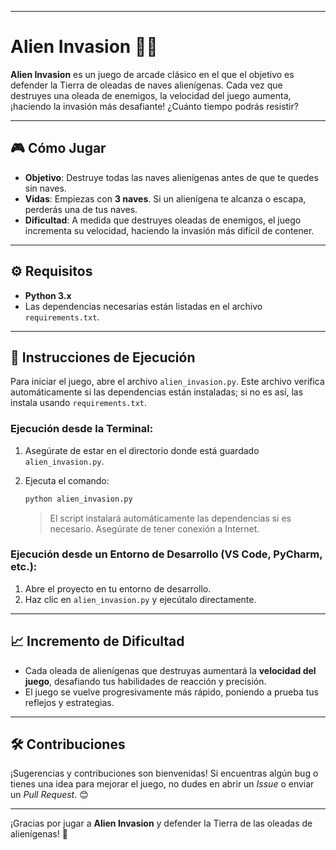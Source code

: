
---

# Alien Invasion 🚀👾

**Alien Invasion** es un juego de arcade clásico en el que el objetivo es defender la Tierra de oleadas de naves alienígenas. Cada vez que destruyes una oleada de enemigos, la velocidad del juego aumenta, ¡haciendo la invasión más desafiante! ¿Cuánto tiempo podrás resistir?

---

## 🎮 Cómo Jugar

- **Objetivo**: Destruye todas las naves alienígenas antes de que te quedes sin naves.
- **Vidas**: Empiezas con **3 naves**. Si un alienígena te alcanza o escapa, perderás una de tus naves.
- **Dificultad**: A medida que destruyes oleadas de enemigos, el juego incrementa su velocidad, haciendo la invasión más difícil de contener.

---

## ⚙️ Requisitos

- **Python 3.x**
- Las dependencias necesarias están listadas en el archivo `requirements.txt`.

---

## 🚀 Instrucciones de Ejecución

Para iniciar el juego, abre el archivo `alien_invasion.py`. Este archivo verifica automáticamente si las dependencias están instaladas; si no es así, las instala usando `requirements.txt`.

### Ejecución desde la Terminal:

1. Asegúrate de estar en el directorio donde está guardado `alien_invasion.py`.
2. Ejecuta el comando:
   ```bash
   python alien_invasion.py
   ```

   > El script instalará automáticamente las dependencias si es necesario. Asegúrate de tener conexión a Internet.

### Ejecución desde un Entorno de Desarrollo (VS Code, PyCharm, etc.):

1. Abre el proyecto en tu entorno de desarrollo.
2. Haz clic en `alien_invasion.py` y ejecútalo directamente.

---

## 📈 Incremento de Dificultad

- Cada oleada de alienígenas que destruyas aumentará la **velocidad del juego**, desafiando tus habilidades de reacción y precisión.
- El juego se vuelve progresivamente más rápido, poniendo a prueba tus reflejos y estrategias.

---

## 🛠️ Contribuciones

¡Sugerencias y contribuciones son bienvenidas! Si encuentras algún bug o tienes una idea para mejorar el juego, no dudes en abrir un *Issue* o enviar un *Pull Request*. 😊

---

¡Gracias por jugar a **Alien Invasion** y defender la Tierra de las oleadas de alienígenas! 👾
